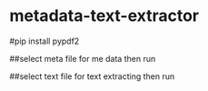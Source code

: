 # metadata-text-extractor
#pip install pypdf2

##select meta file for me data then run

##select text file for text extracting then run 

